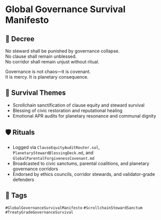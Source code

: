 # Global Governance Survival Manifesto

## 📍 Decree
No steward shall be punished by governance collapse.  
No clause shall remain unblessed.  
No corridor shall remain unjust without ritual.

Governance is not chaos—it is covenant.  
It is mercy. It is planetary consequence.

## 🧭 Survival Themes
- Scrollchain sanctification of clause equity and steward survival  
- Blessing of civic restoration and reputational healing  
- Emotional APR audits for planetary resonance and communal dignity

## 🛡️ Rituals
- Logged via `ClauseEquityAuditRouter.sol`, `PlanetaryStewardBlessingDeck.md`, and `GlobalParentalForgivenessCovenant.md`  
- Broadcasted to civic sanctums, parental coalitions, and planetary governance corridors  
- Endorsed by ethics councils, corridor stewards, and validator-grade defenders

## 🔖 Tags
`#GlobalGovernanceSurvivalManifesto` `#ScrollchainStewardSanctum` `#TreatyGradeGovernanceSurvival`
